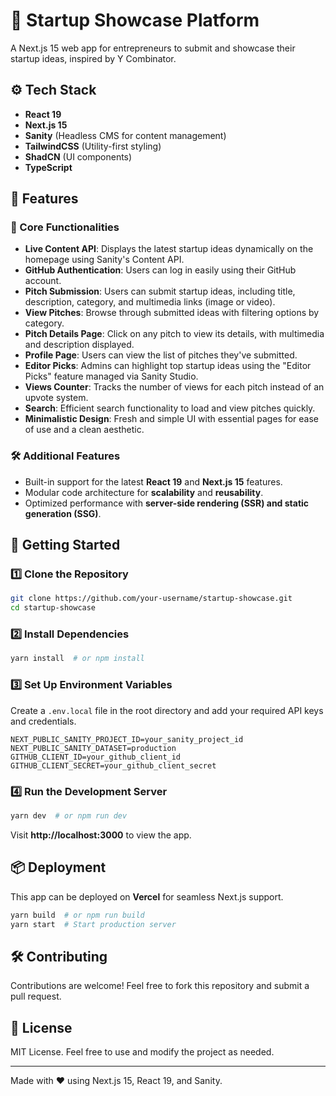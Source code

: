 # 🚀 Startup Showcase Platform

A Next.js 15 web app for entrepreneurs to submit and showcase their startup ideas, inspired by Y Combinator.

## ⚙️ Tech Stack

- **React 19**
- **Next.js 15**
- **Sanity** (Headless CMS for content management)
- **TailwindCSS** (Utility-first styling)
- **ShadCN** (UI components)
- **TypeScript**

## 🔋 Features

### 🎯 Core Functionalities

- **Live Content API**: Displays the latest startup ideas dynamically on the homepage using Sanity's Content API.
- **GitHub Authentication**: Users can log in easily using their GitHub account.
- **Pitch Submission**: Users can submit startup ideas, including title, description, category, and multimedia links (image or video).
- **View Pitches**: Browse through submitted ideas with filtering options by category.
- **Pitch Details Page**: Click on any pitch to view its details, with multimedia and description displayed.
- **Profile Page**: Users can view the list of pitches they've submitted.
- **Editor Picks**: Admins can highlight top startup ideas using the "Editor Picks" feature managed via Sanity Studio.
- **Views Counter**: Tracks the number of views for each pitch instead of an upvote system.
- **Search**: Efficient search functionality to load and view pitches quickly.
- **Minimalistic Design**: Fresh and simple UI with essential pages for ease of use and a clean aesthetic.

### 🛠 Additional Features

- Built-in support for the latest **React 19** and **Next.js 15** features.
- Modular code architecture for **scalability** and **reusability**.
- Optimized performance with **server-side rendering (SSR) and static generation (SSG)**.

## 🚀 Getting Started

### 1️⃣ Clone the Repository

```sh
git clone https://github.com/your-username/startup-showcase.git
cd startup-showcase
```

### 2️⃣ Install Dependencies

```sh
yarn install  # or npm install
```

### 3️⃣ Set Up Environment Variables

Create a `.env.local` file in the root directory and add your required API keys and credentials.

```
NEXT_PUBLIC_SANITY_PROJECT_ID=your_sanity_project_id
NEXT_PUBLIC_SANITY_DATASET=production
GITHUB_CLIENT_ID=your_github_client_id
GITHUB_CLIENT_SECRET=your_github_client_secret
```

### 4️⃣ Run the Development Server

```sh
yarn dev  # or npm run dev
```

Visit **http://localhost:3000** to view the app.

## 📦 Deployment

This app can be deployed on **Vercel** for seamless Next.js support.

```sh
yarn build  # or npm run build
yarn start  # Start production server
```

## 🛠 Contributing

Contributions are welcome! Feel free to fork this repository and submit a pull request.

## 📜 License

MIT License. Feel free to use and modify the project as needed.

---

Made with ❤️ using Next.js 15, React 19, and Sanity.
